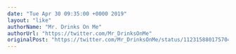 ```yaml
---
date: "Tue Apr 30 09:35:00 +0000 2019"
layout: "like"
authorName: "Mr. Drinks On Me"
authorUrl: "https://twitter.com/Mr_DrinksOnMe"
originalPost: "https://twitter.com/Mr_DrinksOnMe/status/1123158801757040640"
---
```


